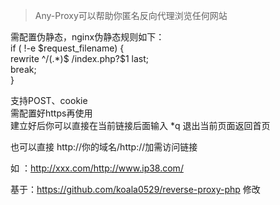 > Any-Proxy可以帮助你匿名反向代理浏览任何网站  
  
需配置伪静态，nginx伪静态规则如下：  
if ( !-e $request_filename) {  
    rewrite ^/(.*)$ /index.php?$1 last;  
    break;  
}  
  
支持POST、cookie  
需配置好https再使用  
建立好后你可以直接在当前链接后面输入 *q 退出当前页面返回首页  

也可以直接 http://你的域名/http://加需访问链接  
  
如 ：http://xxx.com/http://www.ip38.com/  
  
  
  
基于：https://github.com/koala0529/reverse-proxy-php 修改  
  
